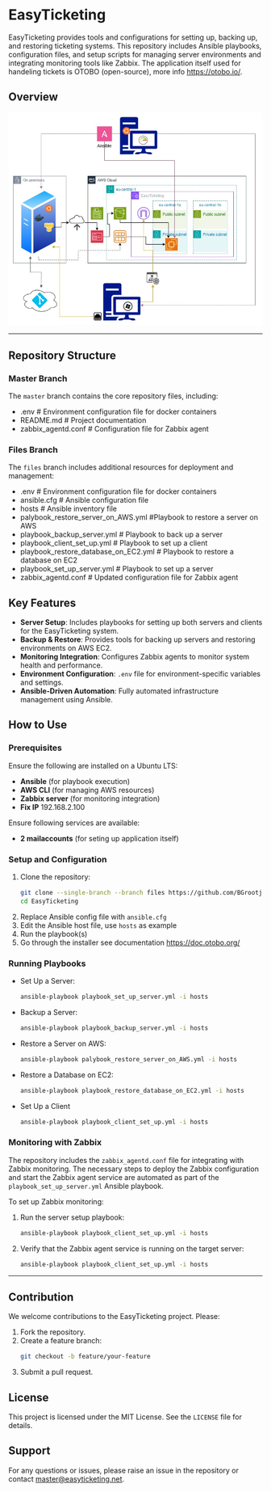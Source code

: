 # EasyTicketing

EasyTicketing provides tools and configurations for setting up, backing up, and restoring ticketing systems. This repository includes Ansible playbooks, configuration files, and setup scripts for managing server environments and integrating monitoring tools like Zabbix. The application itself used for handeling tickets is OTOBO (open-source), more info https://otobo.io/.

## Overview
![Alt text](https://github.com/BGrootjans/EasyTicketing/blob/master/Diagram%20Easyticketing.jpg)

---

## Repository Structure

### **Master Branch**
The `master` branch contains the core repository files, including:
- .env # Environment configuration file for docker containers
- README.md # Project documentation
- zabbix_agentd.conf # Configuration file for Zabbix agent

### **Files Branch**
The `files` branch includes additional resources for deployment and management:
- .env # Environment configuration file for docker containers
- ansible.cfg # Ansible configuration file
- hosts # Ansible inventory file
- palybook_restore_server_on_AWS.yml #Playbook to restore a server on AWS
- playbook_backup_server.yml # Playbook to back up a server
- playbook_client_set_up.yml # Playbook to set up a client
- playbook_restore_database_on_EC2.yml # Playbook to restore a database on EC2
- playbook_set_up_server.yml # Playbook to set up a server
- zabbix_agentd.conf # Updated configuration file for Zabbix agent

## Key Features

- **Server Setup**: Includes playbooks for setting up both servers and clients for the EasyTicketing system.
- **Backup & Restore**: Provides tools for backing up servers and restoring environments on AWS EC2.
- **Monitoring Integration**: Configures Zabbix agents to monitor system health and performance.
- **Environment Configuration**: `.env` file for environment-specific variables and settings.
- **Ansible-Driven Automation**: Fully automated infrastructure management using Ansible.

## How to Use

### Prerequisites
Ensure the following are installed on a Ubuntu LTS:
- **Ansible** (for playbook execution)
- **AWS CLI** (for managing AWS resources)
- **Zabbix server** (for monitoring integration)
- **Fix IP** 192.168.2.100

Ensure following services are available:
- **2 mailaccounts** (for seting up application itself)

### Setup and Configuration
1. Clone the repository:
   ```bash
   git clone --single-branch --branch files https://github.com/BGrootjans/EasyTicketing.git
   cd EasyTicketing
2. Replace Ansible config file with `ansible.cfg`
3. Edit the Ansible host file, use `hosts` as example
4. Run the playbook(s)
5. Go through the installer
      see documentation https://doc.otobo.org/

### Running Playbooks
- Set Up a Server:
  ```bash
  ansible-playbook playbook_set_up_server.yml -i hosts
- Backup a Server:
  ```bash
  ansible-playbook playbook_backup_server.yml -i hosts
- Restore a Server on AWS:
  ```bash
  ansible-playbook palybook_restore_server_on_AWS.yml -i hosts
- Restore a Database on EC2:
  ```bash
  ansible-playbook playbook_restore_database_on_EC2.yml -i hosts
- Set Up a Client
  ```bash
  ansible-playbook playbook_client_set_up.yml -i hosts
  
### Monitoring with Zabbix
The repository includes the `zabbix_agentd.conf` file for integrating with Zabbix monitoring. The necessary steps to deploy the Zabbix configuration and start the Zabbix agent service are automated as part of the `playbook_set_up_server.yml` Ansible playbook.

To set up Zabbix monitoring:
1. Run the server setup playbook:
   ```bash
   ansible-playbook playbook_client_set_up.yml -i hosts
2. Verify that the Zabbix agent service is running on the target server:
   ```bash
   ansible-playbook playbook_client_set_up.yml -i hosts

---

## Contribution
We welcome contributions to the EasyTicketing project. Please:

1. Fork the repository.
2. Create a feature branch:
   ```bash
   git checkout -b feature/your-feature
3. Submit a pull request.

## License
This project is licensed under the MIT License. See the `LICENSE` file for details.

## Support
For any questions or issues, please raise an issue in the repository or contact master@easyticketing.net.




